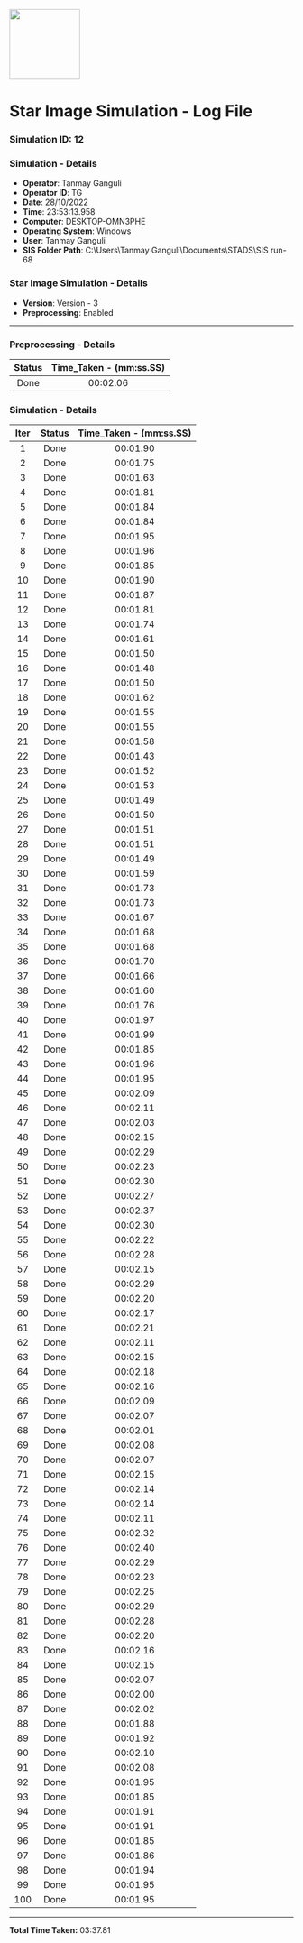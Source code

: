 [<img src="https://www.aero.iitb.ac.in/satlab/images/IITBSSP2019.png" width="125"/>](image.png)

# Star Image Simulation - Log File

### Simulation ID: 12

### Simulation - Details
* **Operator**: Tanmay Ganguli
* **Operator ID**: TG
* **Date**: 28/10/2022
* **Time**: 23:53:13.958
* **Computer**: DESKTOP-OMN3PHE
* **Operating System**: Windows
* **User**: Tanmay Ganguli
* **SIS Folder Path**: C:\Users\Tanmay Ganguli\Documents\STADS\SIS run-68

### Star Image Simulation - Details
* **Version**: Version - 3
* **Preprocessing**: Enabled

---

### Preprocessing - Details

|Status|Time_Taken - (mm:ss.SS)
|:---:|:---:|
|Done|00:02.06|

### Simulation - Details

|Iter|Status|Time_Taken - (mm:ss.SS)|
|:---:|:---:|:---:|
|1|Done|00:01.90|
|2|Done|00:01.75|
|3|Done|00:01.63|
|4|Done|00:01.81|
|5|Done|00:01.84|
|6|Done|00:01.84|
|7|Done|00:01.95|
|8|Done|00:01.96|
|9|Done|00:01.85|
|10|Done|00:01.90|
|11|Done|00:01.87|
|12|Done|00:01.81|
|13|Done|00:01.74|
|14|Done|00:01.61|
|15|Done|00:01.50|
|16|Done|00:01.48|
|17|Done|00:01.50|
|18|Done|00:01.62|
|19|Done|00:01.55|
|20|Done|00:01.55|
|21|Done|00:01.58|
|22|Done|00:01.43|
|23|Done|00:01.52|
|24|Done|00:01.53|
|25|Done|00:01.49|
|26|Done|00:01.50|
|27|Done|00:01.51|
|28|Done|00:01.51|
|29|Done|00:01.49|
|30|Done|00:01.59|
|31|Done|00:01.73|
|32|Done|00:01.73|
|33|Done|00:01.67|
|34|Done|00:01.68|
|35|Done|00:01.68|
|36|Done|00:01.70|
|37|Done|00:01.66|
|38|Done|00:01.60|
|39|Done|00:01.76|
|40|Done|00:01.97|
|41|Done|00:01.99|
|42|Done|00:01.85|
|43|Done|00:01.96|
|44|Done|00:01.95|
|45|Done|00:02.09|
|46|Done|00:02.11|
|47|Done|00:02.03|
|48|Done|00:02.15|
|49|Done|00:02.29|
|50|Done|00:02.23|
|51|Done|00:02.30|
|52|Done|00:02.27|
|53|Done|00:02.37|
|54|Done|00:02.30|
|55|Done|00:02.22|
|56|Done|00:02.28|
|57|Done|00:02.15|
|58|Done|00:02.29|
|59|Done|00:02.20|
|60|Done|00:02.17|
|61|Done|00:02.21|
|62|Done|00:02.11|
|63|Done|00:02.15|
|64|Done|00:02.18|
|65|Done|00:02.16|
|66|Done|00:02.09|
|67|Done|00:02.07|
|68|Done|00:02.01|
|69|Done|00:02.08|
|70|Done|00:02.07|
|71|Done|00:02.15|
|72|Done|00:02.14|
|73|Done|00:02.14|
|74|Done|00:02.11|
|75|Done|00:02.32|
|76|Done|00:02.40|
|77|Done|00:02.29|
|78|Done|00:02.23|
|79|Done|00:02.25|
|80|Done|00:02.29|
|81|Done|00:02.28|
|82|Done|00:02.20|
|83|Done|00:02.16|
|84|Done|00:02.15|
|85|Done|00:02.07|
|86|Done|00:02.00|
|87|Done|00:02.02|
|88|Done|00:01.88|
|89|Done|00:01.92|
|90|Done|00:02.10|
|91|Done|00:02.08|
|92|Done|00:01.95|
|93|Done|00:01.85|
|94|Done|00:01.91|
|95|Done|00:01.91|
|96|Done|00:01.85|
|97|Done|00:01.86|
|98|Done|00:01.94|
|99|Done|00:01.95|
|100|Done|00:01.95|

---

**Total Time Taken:** 03:37.81
